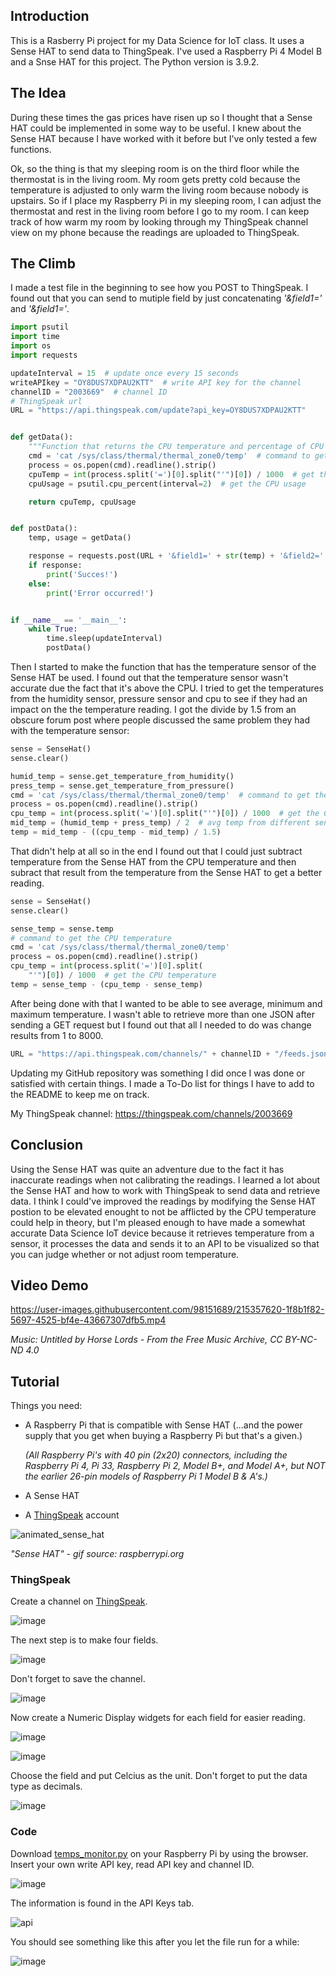 ## Introduction

This is a Rasberry Pi project for my Data Science for IoT class. It uses a Sense HAT to send data to ThingSpeak. I've used a Raspberry Pi 4 Model B and a Snse HAT for this project. The Python version is 3.9.2.

## The Idea

During these times the gas prices have risen up so I thought that a Sense HAT could be implemented in some way to be useful. I knew about the Sense HAT because I have worked with it before but I've only tested a few functions. 

Ok, so the thing is that my sleeping room is on the third floor while the thermostat is in the living room. My room gets pretty cold because the temperature is adjusted to only warm the living room because nobody is upstairs. So if I place my Raspberry Pi in my sleeping room, I can adjust the thermostat and rest in the living room before I go to my room. I can keep track of how warm my room by looking through my ThingSpeak channel view on my phone because the readings are uploaded to ThingSpeak.

## The Climb

I made a test file in the beginning to see how you POST to ThingSpeak. I found out that you can send to mutiple field by just concatenating *'&field1='* and *'&field1='*.
```python
import psutil
import time
import os
import requests

updateInterval = 15  # update once every 15 seconds
writeAPIkey = "OY8DUS7XDPAU2KTT"  # write API key for the channel
channelID = "2003669"  # channel ID
# ThingSpeak url
URL = "https://api.thingspeak.com/update?api_key=OY8DUS7XDPAU2KTT"


def getData():
    """Function that returns the CPU temperature and percentage of CPU utilization"""
    cmd = 'cat /sys/class/thermal/thermal_zone0/temp'  # command to get the CPU temperature
    process = os.popen(cmd).readline().strip()
    cpuTemp = int(process.split('=')[0].split("'")[0]) / 1000  # get the CPU temperature
    cpuUsage = psutil.cpu_percent(interval=2)  # get the CPU usage

    return cpuTemp, cpuUsage


def postData():
    temp, usage = getData()

    response = requests.post(URL + '&field1=' + str(temp) + '&field2=' + str(usage))
    if response:
        print('Succes!')
    else:
        print('Error occurred!')


if __name__ == '__main__':
    while True:
        time.sleep(updateInterval)
        postData()
```
Then I started to make the function that has the temperature sensor of the Sense HAT be used.
I found out that the temperature sensor wasn't accurate due the fact that it's above the CPU.
I tried to get the temperatures from the humidity sensor, pressure sensor and cpu to see if they had an impact on the the temperature reading. I got the divide by 1.5 from an obscure forum post where people discussed the same problem they had with the temperature sensor:
```python
sense = SenseHat()
sense.clear()

humid_temp = sense.get_temperature_from_humidity()
press_temp = sense.get_temperature_from_pressure()
cmd = 'cat /sys/class/thermal/thermal_zone0/temp'  # command to get the CPU temperature
process = os.popen(cmd).readline().strip()
cpu_temp = int(process.split('=')[0].split("'")[0]) / 1000  # get the CPU temperature
mid_temp = (humid_temp + press_temp) / 2  # avg temp from different sensors
temp = mid_temp - ((cpu_temp - mid_temp) / 1.5)
```
That didn't help at all so in the end I found out that I could just subtract temperature from the Sense HAT from the CPU temperature and then subract that result from the temperature from the Sense HAT to get a better reading.
```python
sense = SenseHat()
sense.clear()

sense_temp = sense.temp
# command to get the CPU temperature
cmd = 'cat /sys/class/thermal/thermal_zone0/temp'
process = os.popen(cmd).readline().strip()
cpu_temp = int(process.split('=')[0].split(
    "'")[0]) / 1000  # get the CPU temperature
temp = sense_temp - (cpu_temp - sense_temp)
```
After being done with that I wanted to be able to see average, minimum and maximum temperature. I wasn't able to retrieve more than one JSON after sending a GET request but I found out that all I needed to do was change results from 1 to 8000.
```python
URL = "https://api.thingspeak.com/channels/" + channelID + "/feeds.json?api_key=" + readAPIkey + "&results=8000"
```
Updating my GitHub repository was something I did once I was done or satisfied with certain things. I made a To-Do list for things I have to add to the README to keep me on track.

My ThingSpeak channel: https://thingspeak.com/channels/2003669

## Conclusion

Using the Sense HAT was quite an adventure due to the fact it has inaccurate readings when not calibrating the readings. I learned a lot about the Sense HAT and how to work with ThingSpeak to send data and retrieve data. I think I could've improved the readings by modifying the Sense HAT postion to be elevated enought to not be afflicted by the CPU temperature could help in theory, but I'm pleased enough to have made a somewhat accurate Data Science IoT device because it retrieves temperature from a sensor, it processes the data and sends it to an API to be visualized so that you can judge whether or not adjust room temperature. 

## Video Demo

https://user-images.githubusercontent.com/98151689/215357620-1f8b1f82-5697-4525-bf4e-43667307dfb5.mp4

*Music: Untitled by Horse Lords - From the Free Music Archive, CC BY-NC-ND 4.0*

## Tutorial

Things you need:
- A Raspberry Pi that is compatible with Sense HAT (...and the power supply that you get when buying a Raspberry Pi but that's a given.)

   *(All Raspberry Pi's with 40 pin (2x20) connectors, including the Raspberry Pi 4, Pi 33, Raspberry Pi 2, Model B+, and Model A+, but NOT the earlier 26-pin models of Raspberry Pi 1 Model B & A's.)*  

- A Sense HAT
- A [ThingSpeak](https://thingspeak.com/) account

![animated_sense_hat](https://user-images.githubusercontent.com/98151689/214977208-5eb85727-5235-4802-861c-6f976d1720a1.gif)

*"Sense HAT" - gif source: raspberrypi.org*

### ThingSpeak

Create a channel on [ThingSpeak](https://thingspeak.com/).

![image](https://user-images.githubusercontent.com/98151689/214981519-557914fe-257a-4add-bfa6-2c5b661b0b96.png)

The next step is to make four fields.

![image](https://user-images.githubusercontent.com/98151689/214981701-95b221ce-4af0-4538-bc5b-07f01f3581f9.png)

Don't forget to save the channel.

![image](https://user-images.githubusercontent.com/98151689/214981938-6e5b0b2c-a79c-432d-853c-5e13dda55d42.png)

Now create a Numeric Display widgets for each field for easier reading.

![image](https://user-images.githubusercontent.com/98151689/214987254-8807afd1-c4b0-4281-9e36-d70af3c310ea.png)

![image](https://user-images.githubusercontent.com/98151689/214987262-4d11876e-5eab-4a21-8b6e-30100535b554.png)

Choose the field and put Celcius as the unit. Don't forget to put the data type as decimals.

![image](https://user-images.githubusercontent.com/98151689/214987615-85f161f7-be27-429c-950d-b12241985619.png)

### Code
Download [temps_monitor.py](https://github.com/jycal/iot-temps-rpi/blob/main/temps_monitor.py) on your Raspberry Pi by using the browser.
Insert your own write API key, read API key and channel ID. 

![image](https://user-images.githubusercontent.com/98151689/214980503-eb591f69-6db0-40a8-896e-80cb98641be4.png)

The information is found in the API Keys tab.

![api](https://user-images.githubusercontent.com/98151689/214980922-7390fada-304c-4d89-894a-434a2c9c3374.png)

You should see something like this after you let the file run for a while:

![image](https://user-images.githubusercontent.com/98151689/214982768-0d7e6bc0-c652-4a47-8c77-3a3e2ed3e061.png)
